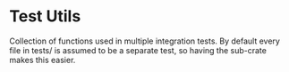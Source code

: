 # Test Utils

Collection of functions used in multiple integration tests. By default every file in tests/ is
assumed to be a separate test, so having the sub-crate makes this easier.
